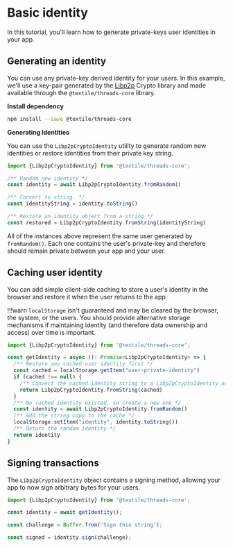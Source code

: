 # Basic identity

In this tutorial, you'll learn how to generate private-keys user identities in your app.

## Generating an identity

You can use any private-key derived identity for your users. In this example, we'll use a key-pair generated by the [Libp2p](https://libp2p.io) Crypto library and made available through the `@textile/threads-core` library.

**Install dependency**

```bash
npm install --save @textile/threads-core
```

**Generating Identities**

You can use the `Libp2pCryptoIdentity` utility to generate random new identities or restore identities from their private key string.

```typescript
import {Libp2pCryptoIdentity} from '@textile/threads-core';

/** Random new identity */
const identity = await Libp2pCryptoIdentity.fromRandom()

/** Convert to string. */
const identityString = identity.toString()

/** Restore an identity object from a string */
const restored = Libp2pCryptoIdentity.fromString(identityString)
```

All of the instances above represent the same user generated by `fromRandom()`. Each one contains the user's private-key and therefore should remain private between your app and your user.

## Caching user identity

You can add simple client-side caching to store a user's identity in the browser and restore it when the user returns to the app.

!!!warn
    `localStorage` isn't guaranteed and may be cleared by the browser, the system, or the users. You should provide alternative storage mechanisms if maintaining identity (and therefore data ownership and access) over time is important.

```typescript
import {Libp2pCryptoIdentity} from '@textile/threads-core';

const getIdentity = async (): Promise<Libp2pCryptoIdentity> => {
  /** Restore any cached user identity first */
  const cached = localStorage.getItem("user-private-identity")
  if (cached !== null) {
    /** Convert the cached identity string to a Libp2pCryptoIdentity and return */
    return Libp2pCryptoIdentity.fromString(cached)
  }
  /** No cached identity existed, so create a new one */
  const identity = await Libp2pCryptoIdentity.fromRandom()
  /** Add the string copy to the cache */
  localStorage.setItem("identity", identity.toString())
  /** Return the random identity */
  return identity
}
```

## Signing transactions

The `Libp2pCryptoIdentity` object contains a signing method, allowing your app to now sign arbitrary bytes for your users. 

```typescript
import {Libp2pCryptoIdentity} from '@textile/threads-core';

const identity = await getIdentity();

const challenge = Buffer.from('Sign this string');

const signed = identity.sign(challenge);
```

<br />